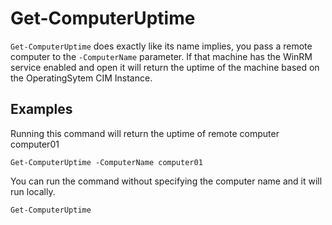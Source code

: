 # Get-ComputerUptime

`Get-ComputerUptime` does exactly like its name implies, you pass a remote computer to the `-ComputerName` parameter. If that machine has the WinRM service enabled and open it will return the uptime of the machine based on the OperatingSytem CIM Instance.

## Examples

Running this command will return the uptime of remote computer computer01 
```
Get-ComputerUptime -ComputerName computer01
```

You can run the command without specifying the computer name and it will run locally.
```
Get-ComputerUptime
```